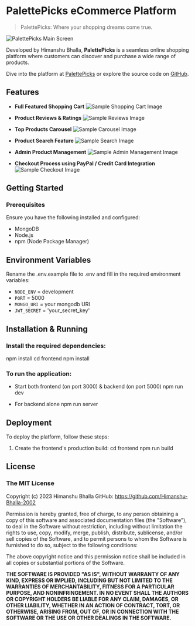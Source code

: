 # PalettePicks eCommerce Platform

> PalettePicks: Where your shopping dreams come true.

![PalettePicks Main Screen](./frontend/public/images/palettepicks_main_screen.png)

Developed by Himanshu Bhalla, **PalettePicks** is a seamless online shopping platform where customers can discover and purchase a wide range of products.

Dive into the platform at [PalettePicks](https://palettepicks.dev) or explore the source code on [GitHub](https://github.com/Himanshu-Bhalla-2002).

## Features

- **Full Featured Shopping Cart**
  ![Sample Shopping Cart Image](./frontend/public/images/sample_image1.png)
  
- **Product Reviews & Ratings**
  ![Sample Reviews Image](./frontend/public/images/sample_image2.png)

- **Top Products Carousel**
  ![Sample Carousel Image](./frontend/public/images/sample_image3.png)

- **Product Search Feature**
  ![Sample Search Image](./frontend/public/images/sample_image4.png)
  
- **Admin Product Management**
  ![Sample Admin Management Image](./frontend/public/images/sample_image6.png)

- **Checkout Process using PayPal / Credit Card Integration**
  ![Sample Checkout Image](./frontend/public/images/sample_image8.png)

## Getting Started

### Prerequisites

Ensure you have the following installed and configured:

- MongoDB
- Node.js
- npm (Node Package Manager)

## Environment Variables

Rename the .env.example file to .env and fill in the required environment variables:

- `NODE_ENV` = development
- `PORT` = 5000
- `MONGO_URI` = your mongodb URI
- `JWT_SECRET` = 'your_secret_key'

## Installation & Running

### Install the required dependencies:

npm install
cd frontend
npm install


### To run the application:

- Start both frontend (on port 3000) & backend (on port 5000) npm run dev

- For backend alone npm run server


## Deployment

To deploy the platform, follow these steps:

1. Create the frontend's production build:
cd frontend
npm run build


## License

### The MIT License

Copyright (c) 2023 Himanshu Bhalla
GitHub: https://github.com/Himanshu-Bhalla-2002

Permission is hereby granted, free of charge, to any person obtaining a copy of this software and associated documentation files (the "Software"), to deal in the Software without restriction, including without limitation the rights to use, copy, modify, merge, publish, distribute, sublicense, and/or sell copies of the Software, and to permit persons to whom the Software is furnished to do so, subject to the following conditions:

The above copyright notice and this permission notice shall be included in all copies or substantial portions of the  Software.

**THE SOFTWARE IS PROVIDED "AS IS", WITHOUT WARRANTY OF ANY KIND, EXPRESS OR IMPLIED, INCLUDING BUT NOT LIMITED TO THE WARRANTIES OF MERCHANTABILITY, FITNESS FOR A PARTICULAR PURPOSE, AND NONINFRINGEMENT. IN NO EVENT SHALL THE AUTHORS OR COPYRIGHT HOLDERS BE LIABLE FOR ANY CLAIM, DAMAGES, OR OTHER LIABILITY, WHETHER IN AN ACTION OF CONTRACT, TORT, OR OTHERWISE, ARISING FROM, OUT OF, OR IN CONNECTION WITH THE SOFTWARE OR THE USE OR OTHER DEALINGS IN THE SOFTWARE.**


